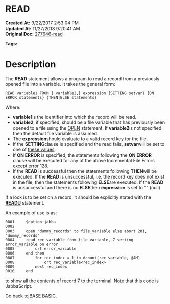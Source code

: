 # READ

**Created At:** 9/22/2017 2:53:04 PM  
**Updated At:** 11/27/2018 9:20:41 AM  
**Original Doc:** [277646-read](https://docs.jbase.com/36868-jbase-basic/277646-read)  

**Tags:**
<badge text='record handling' vertical='middle' />

# Description

The **READ** statement allows a program to read a record from a previously opened file into a variable. It takes the general form:

```
READ variable1 FROM { variable2,} expression {SETTING setvar} {ON ERROR statements} {THEN|ELSE statements}
```

Where:

- **variable1**is the identifier into which the record will be read.
- **variable2**, if specified, should be a file variable that has previously been opened to a file using the [OPEN](277537-open) statement. If **variable2**is not specified then the default file variable is assumed.
- The **expression**should evaluate to a valid record key for the file.
- If the **SETTING**clause is specified and the read fails, **setvar**will be set to one of [these values](277647-increamental-file-errors).
- If **ON ERROR** is specified, the statements following the **ON ERROR** clause will be executed for any of the above Incremental File Errors except error 128.
- If the **READ** is successful then the statements following **THEN**will be executed. If the **READ** is unsuccessful, i.e. the record key does not exist in the file, then the statements following **ELSE**are executed. If the **READ** is unsuccessful and there is no **ELSE**then **expression** is set to "" (null).


If a lock is to be set on a record, it should be explicitly stated with the [**READU**](278774-readu) statement.

An example of use is as:

```
0001     $option jabba
0002
0003     open "dummy_records" to file_variable else abort 201, "dummy_records"
0004     read rec_variable from file_variable, 7 setting error_variable on error
0005         crt error_variable
0006     end then
0007         for rec_index = 1 to dcount(rec_variable, @AM)
0008             crt rec_variable<rec_index>
0009         next rec_index
0010     end
```

to show all the contents of record 7 to the terminal. Note that this code is JabbaScript.

Go back to[jBASE BASIC](263498-jbase-basic).
